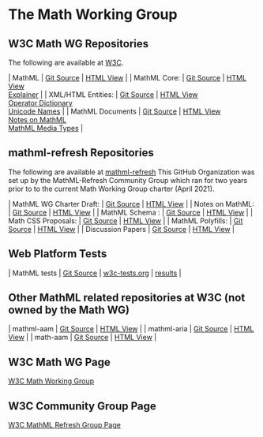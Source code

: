 # The Math Working Group


## W3C Math WG Repositories

The following are available at 
[W3C](https://github.com/w3c).


 | MathML              | [Git Source](https://github.com/w3c/mathml)               | [HTML View](https://w3c.github.io/mathml) |
 | MathML Core:        | [Git Source](https://github.com/w3c/mathml-core)          | [HTML View](https://w3c.github.io/mathml-core) <br> [Explainer](https://w3c.github.io/mathml-core/docs/explainer)      |
 | XML/HTML Entities:  | [Git Source](https://github.com/w3c/xml-entities)         | [HTML View](https://w3c.github.io/xml-entities) <br> [Operator Dictionary](https://w3c.github.io/xml-entities/opdict.html) <br> [Unicode Names](https://w3c.github.io/xml-entities/unicode-names.html) |
| MathML Documents |  [Git Source](https://github.com/w3c/mathml-docs) | [HTML View](https://w3c.github.io/mathml-docs/) <br> 
[Notes on MathML](https://github.com/w3c/mathml-docs/notes-on-mathml) <br> [MathML Media Types](https://github.com/w3c/mathml-docsmathml-media-types/) |



## mathml-refresh Repositories

The following are available at
[mathml-refresh](https://github.com/mathml-refresh) This GitHub
Organization was set up by the MathML-Refresh Community Group which
ran for two years prior to to the current Math Working Group
charter (April 2021).


 | MathML WG Charter Draft:  | [Git Source](https://github.com/mathml-refresh/charter-drafts)         | [HTML View](charter-drafts/math-2020.html)      |
 | Notes on MathML:    | [Git Source](https://github.com/mathml-refresh/notes-on-mathml)      | [HTML View](notes-on-mathml)      |
 | MathML Schema    :  | [Git Source](https://github.com/mathml-refresh/mathml-schema)        | [HTML View](mathml-schema)        |
 | Math CSS Proposals: | [Git Source](https://github.com/mathml-refresh/mathml-css-proposals) | [HTML View](mathml-css-proposals) |
 | MathML Polyfills:   | [Git Source](https://github.com/mathml-refresh/mathml-polyfills)     | [HTML View](mathml-polyfills)     |
 | Discussion Papers   | [Git Source](https://github.com/mathml-refresh/discussion-papers)    | [HTML View](discussion-papers)    |



## Web Platform Tests

 | MathML tests | [Git Source](https://github.com/web-platform-tests/wpt/tree/master/mathml) | [w3c-tests.org](https://w3c-test.org/mathml/) | [results](https://wpt.fyi/results/mathml) |



## Other MathML related repositories at W3C (not owned by the Math WG)

| mathml-aam  | [Git Source](https://github.com/w3c/mathml-aam)  | [HTML View](https://w3c.github.io/mathml-aam)  |
| mathml-aria | [Git Source](https://github.com/w3c/mathml-aria) | [HTML View](https://w3c.github.io/mathml-aria) |
| math-aam    | [Git Source](https://github.com/w3c/math-aam)    | [HTML View](https://w3c.github.io/math-aam)    |

<!--
## Travis CI

[Travis Status](https://travis-ci.org/mathml-refresh)
-->

## W3C Math WG Page

[W3C Math Working Group](https://www.w3.org/Math/)


## W3C Community Group Page

[W3C MathML Refresh Group Page](https://www.w3.org/community/mathml4/)


